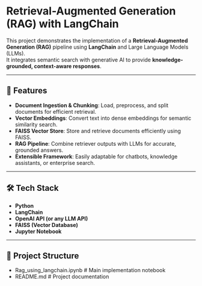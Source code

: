 # Retrieval-Augmented Generation (RAG) with LangChain

This project demonstrates the implementation of a **Retrieval-Augmented Generation (RAG)** pipeline using **LangChain** and Large Language Models (LLMs).  
It integrates semantic search with generative AI to provide **knowledge-grounded, context-aware responses**.

---

## 🚀 Features
- **Document Ingestion & Chunking**: Load, preprocess, and split documents for efficient retrieval.
- **Vector Embeddings**: Convert text into dense embeddings for semantic similarity search.
- **FAISS Vector Store**: Store and retrieve documents efficiently using FAISS.
- **RAG Pipeline**: Combine retriever outputs with LLMs for accurate, grounded answers.
- **Extensible Framework**: Easily adaptable for chatbots, knowledge assistants, or enterprise search.

---

## 🛠️ Tech Stack
- **Python**
- **LangChain**
- **OpenAI API (or any LLM API)**
- **FAISS (Vector Database)**
- **Jupyter Notebook**

---

## 📂 Project Structure
- Rag_using_langchain.ipynb # Main implementation notebook
- README.md # Project documentation
